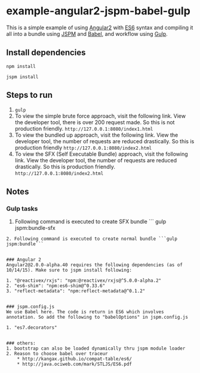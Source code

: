 # example-angular2-jspm-babel-gulp

This is a simple example of using [Angular2](https://angular.io/) with [ES6](http://www.ecma-international.org/ecma-262/6.0/) syntax and compiling it all into a bundle using [JSPM](http://jspm.io/) and [Babel](https://babeljs.io/), and workflow using [Gulp](http://gulpjs.com/).



## Install dependencies

```
npm install

jspm install
```



## Steps to run

1. ```gulp```
2. To view the simple brute force approach, visit the following link. View the developer tool, there is over 200 request made. So this is not production friendly. ```http://127.0.0.1:8080/index1.html```
3. To view the bundled up approach, visit the following link. View the developer tool, the number of requests are reduced drastically. So this is production friendly ```http://127.0.0.1:8080/index2.html```
4. To view the SFX (Self Executable Bundle) approach, visit the following link. View the developer tool, the number of requests are reduced drastically. So this is production friendly. ```http://127.0.0.1:8080/index2.html```



## Notes
### Gulp tasks
1. Following command is executed to create SFX bundle ```
gulp jspm:bundle-sfx
```
2. Following command is executed to create normal bundle ```gulp jspm:bundle```


### Angular 2
Angular2@2.0.0-alpha.40 requires the following dependencies (as of 10/14/15). Make sure to jspm install following:

1. "@reactivex/rxjs": "npm:@reactivex/rxjs@^5.0.0-alpha.2"
2. "es6-shim": "npm:es6-shim@^0.33.6"
3. "reflect-metadata": "npm:reflect-metadata@^0.1.2"


### jspm.config.js
We use Babel here. The code is return in ES6 which involves annotation. So add the following to "babelOptions" in jspm.config.js

1. "es7.decorators"


### others:
1. bootstrap can also be loaded dynamically thru jspm module loader
2. Reason to choose babel over traceur
    * http://kangax.github.io/compat-table/es6/
    * http://java.ociweb.com/mark/STLJS/ES6.pdf

